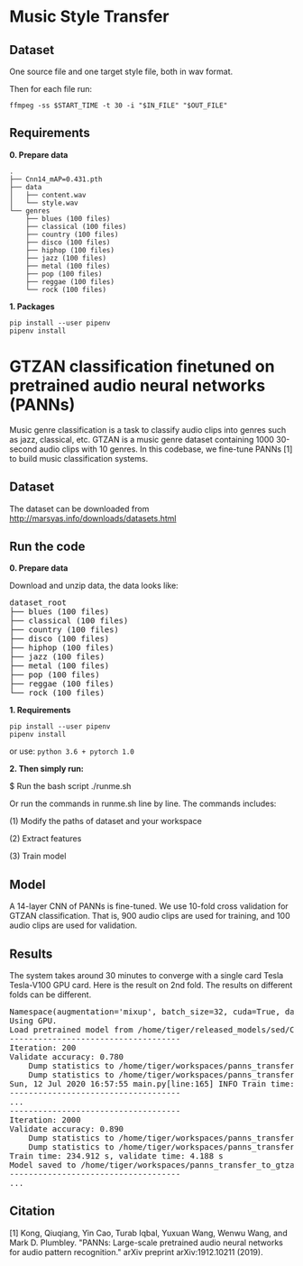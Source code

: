 # Music Style Transfer

## Dataset

One source file and one target style file, both in wav format.

Then for each file run:

```
ffmpeg -ss $START_TIME -t 30 -i "$IN_FILE" "$OUT_FILE"
```

## Requirements

**0. Prepare data**

```
.
├── Cnn14_mAP=0.431.pth
├── data
│   ├── content.wav
│   └── style.wav
└── genres
    ├── blues (100 files)
    ├── classical (100 files)
    ├── country (100 files)
    ├── disco (100 files)
    ├── hiphop (100 files)
    ├── jazz (100 files)
    ├── metal (100 files)
    ├── pop (100 files)
    ├── reggae (100 files)
    └── rock (100 files)

```

**1. Packages**

```
pip install --user pipenv
pipenv install
```

# GTZAN classification finetuned on pretrained audio neural networks (PANNs)

Music genre classification is a task to classify audio clips into genres such as jazz, classical, etc. GTZAN is a music genre dataset containing 1000 30-second audio clips with 10 genres. In this codebase, we fine-tune PANNs [1] to build music classification systems.

## Dataset

The dataset can be downloaded from http://marsyas.info/downloads/datasets.html

## Run the code

**0. Prepare data**

Download and unzip data, the data looks like:

<pre>
dataset_root
├── blues (100 files)
├── classical (100 files)
├── country (100 files)
├── disco (100 files)
├── hiphop (100 files)
├── jazz (100 files)
├── metal (100 files)
├── pop (100 files)
├── reggae (100 files)
└── rock (100 files)
</pre>

**1. Requirements**

```
pip install --user pipenv
pipenv install
```

or use:
`python 3.6 + pytorch 1.0`

**2. Then simply run:**

$ Run the bash script ./runme.sh

Or run the commands in runme.sh line by line. The commands includes:

(1) Modify the paths of dataset and your workspace

(2) Extract features

(3) Train model

## Model

A 14-layer CNN of PANNs is fine-tuned. We use 10-fold cross validation for GTZAN classification. That is, 900 audio clips are used for training, and 100 audio clips are used for validation.

## Results

The system takes around 30 minutes to converge with a single card Tesla Tesla-V100 GPU card. Here is the result on 2nd fold. The results on different folds can be different.

<pre>
Namespace(augmentation='mixup', batch_size=32, cuda=True, dataset_dir='/home/tiger/datasets/GTZAN/dataset_root', filename='main', freeze_base=False, holdout_fold='2', learning_rate=0.0001, loss_type='clip_nll', mode='train', model_type='Transfer_Cnn14', pretrained_checkpoint_path='/home/tiger/released_models/sed/Cnn14_mAP=0.431.pth', resume_iteration=0, stop_iteration=10000, workspace='workspaces/panns_transfer_to_gtzan')
Using GPU.
Load pretrained model from /home/tiger/released_models/sed/Cnn14_mAP=0.431.pth
------------------------------------
Iteration: 200
Validate accuracy: 0.780
    Dump statistics to /home/tiger/workspaces/panns_transfer_to_gtzan/statistics/main/holdout_fold=2/Transfer_Cnn14/pretrain=True/loss_type=clip_nll/augmentation=mixup/batch_size=32/freeze_base=False/statistics.pickle
    Dump statistics to /home/tiger/workspaces/panns_transfer_to_gtzan/statistics/main/holdout_fold=2/Transfer_Cnn14/pretrain=True/loss_type=clip_nll/augmentation=mixup/batch_size=32/freeze_base=False/statistics_2020-07-12_16-53-42.pkl
Sun, 12 Jul 2020 16:57:55 main.py[line:165] INFO Train time: 244.052 s, validate time: 3.158 s
------------------------------------
...
------------------------------------
Iteration: 2000
Validate accuracy: 0.890
    Dump statistics to /home/tiger/workspaces/panns_transfer_to_gtzan/statistics/main/holdout_fold=2/Transfer_Cnn14/pretrain=True/loss_type=clip_nll/augmentation=mixup/batch_size=32/freeze_base=False/statistics.pickle
    Dump statistics to /home/tiger/workspaces/panns_transfer_to_gtzan/statistics/main/holdout_fold=2/Transfer_Cnn14/pretrain=True/loss_type=clip_nll/augmentation=mixup/batch_size=32/freeze_base=False/statistics_2020-07-12_16-53-42.pkl
Train time: 234.912 s, validate time: 4.188 s
Model saved to /home/tiger/workspaces/panns_transfer_to_gtzan/checkpoints/main/holdout_fold=2/Transfer_Cnn14/pretrain=True/loss_type=clip_nll/augmentation=mixup/batch_size=32/freeze_base=False/2000_iterations.pth
------------------------------------
...
</pre>

## Citation

[1] Kong, Qiuqiang, Yin Cao, Turab Iqbal, Yuxuan Wang, Wenwu Wang, and Mark D. Plumbley. "PANNs: Large-scale pretrained audio neural networks for audio pattern recognition." arXiv preprint arXiv:1912.10211 (2019).
